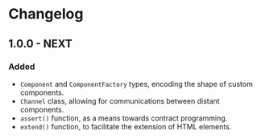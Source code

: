 # Changelog

## 1.0.0 - NEXT

### Added
- `Component` and `ComponentFactory` types, encoding the shape of custom components.
- `Channel` class, allowing for communications between distant components.
- `assert()` function, as a means towards contract programming.
- `extend()` function, to facilitate the extension of HTML elements.
